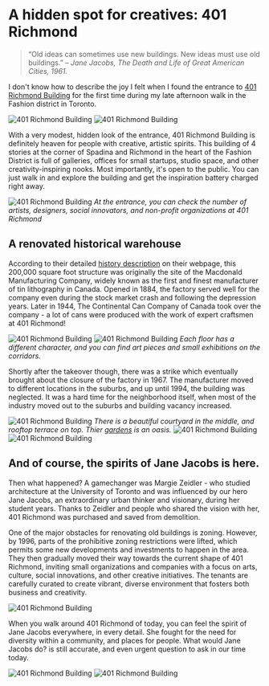 
# A hidden spot for creatives: 401 Richmond

> “Old ideas can sometimes use new buildings. New ideas must use old buildings.” *– Jane Jacobs, The Death and Life of Great American Cities, 1961.*

I don't know how to describe the joy I felt when I found the entrance to [401 Richmond Building](http://www.401richmond.com/) for the first time during my late afternoon walk in the Fashion district in Toronto. 

![401 Richmond Building](richmond4.jpg)
![401 Richmond Building](richmond5.jpg)

With a very modest, hidden look of the entrance, 401 Richmond Building is definitely heaven for people with creative, artistic spirits. This building of 4 stories at the corner of Spadina and Richmond in the heart of the Fashion District is full of galleries, offices for small startups, studio space, and other creativity-inspiring nooks. Most importantly, it's open to the public. You can just walk in and explore the building and get the inspiration battery charged right away. 

![401 Richmond Building](richmond10.jpg)
*At the entrance, you can check the number of artists, designers, social innovators, and non-profit organizations at 401 Richmond*

## A renovated historical warehouse

According to their detailed [history description]() on their webpage, this 200,000 square foot structure was originally the site of the Macdonald Manufacturing Company, widely known as the first and finest manufacturer of tin lithography in Canada. Opened in 1884, the factory served well for the company even during the stock market crash and following the depression years. Later in 1944, The Continental Can Company of Canada took over the company -  a lot of cans were produced with the work of expert craftsmen at 401 Richmond! 

![401 Richmond Building](richmond0.jpg)
![401 Richmond Building](richmond2.jpg)
*Each floor has a different character, and you can find art pieces and small exhibitions on the corridors.*

Shortly after the takeover though, there was a strike which eventually brought about the closure of the factory in 1967. The manufacturer moved to different locations in the suburbs, and up until 1994, the building was neglected. It was a hard time for the neighborhood itself, when most of the industry moved out to the suburbs and building vacancy increased. 

![401 Richmond Building](richmond6.jpg)
*There is a beautiful courtyard in the middle, and rooftop terrace on top. Thier [gardens](http://www.401richmond.com/about/gardens/) is an oasis.*
![401 Richmond Building](richmond7.jpg)
![401 Richmond Building](richmond8.jpg)

## And of course, the spirits of Jane Jacobs is here. 

Then what happened? A gamechanger was Margie Zeidler - who studied architecture at the University of Toronto and was influenced by our hero Jane Jacobs, an extraordinary urban thinker and visionary, during her student years. Thanks to Zeidler and people who shared the vision with her, 401 Richmond was purchased and saved from demolition. 

One of the major obstacles for renovating old buildings is zoning. However, by 1996, parts of the prohibitive zoning restrictions were lifted, which permits some new developments and investments to happen in the area. They then gradually moved their way towards the current shape of 401 Richmond, inviting small organizations and companies with a focus on arts, culture, social innovations, and other creative initiatives. The tenants are carefully curated to create vibrant, diverse environment that fosters both business and creativity.

![401 Richmond Building](richmond9.jpg)

When you walk around 401 Richmond of today, you can feel the spirit of Jane Jacobs everywhere, in every detail. She fought for the need for diversity within a community, and places for people. What would Jane Jacobs do? is still accurate, and even urgent question to ask in our time today. 

![401 Richmond Building](richmond1.jpg)
![401 Richmond Building](richmond11.jpg)


